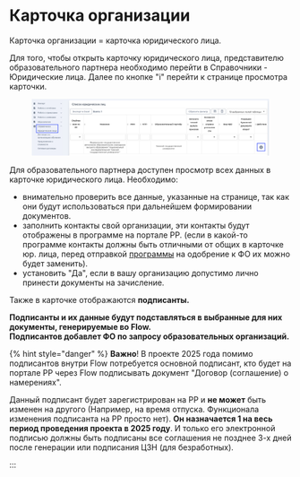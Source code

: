 # Карточка организации

Карточка организации = карточка юридического лица.&#x20;

Для того, чтобы открыть карточку юридического лица, представителю образовательного партнера необходимо перейти в Справочники - Юридические лица. Далее по кнопке "i" перейти к странице просмотра карточки.&#x20;

<figure><img src="../.gitbook/assets/image (132).png" alt=""><figcaption></figcaption></figure>

Для образовательного партнера доступен просмотр всех данных в карточке юридического лица. Необходимо:

* внимательно проверить все данные, указанные на странице, так как они будут использоваться при дальнейшем формировании документов.&#x20;
* заполнить контакты свой организации, эти контакты будут отображены в программе на портале РР. (если в какой-то программе контакты должны быть отличными от общих в карточке юр. лица, перед отправкой [программы](broken-reference) на одобрение к ФО их можно будет заменить).
* установить "Да", если в вашу организацию допустимо лично принести документы на зачисление.

Также в карточке отображаются  **подписанты.**&#x20;

**Подписанты и их данные  будут подставляться в выбранные для них документы, генерируемые во Flow.**\
**Подписантов добавлет ФО по запросу образовательных организаций.**

{% hint style="danger" %}
**Важно**! В проекте 2025 года помимо подписантов внутри Flow потребуется основной подписант, кто будет на портале РР через Flow подписывать  документ "Договор (соглашение) о намерениях".

Данный подписант будет зарегистрирован на РР и **не может** быть изменен на другого (Например, на время отпуска. Функционала изменения подписанта на РР просто нет). **Он назначается 1 на весь период проведения проекта в 2025 году**. И только его электронной подписью должны быть подписаны все соглашения не позднее 3-х дней после генерации или подписания ЦЗН (для безработных).

:::
